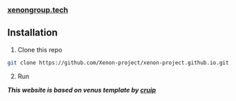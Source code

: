 ### [xenongroup.tech](https://xenongroup.tech)

## Installation

1. Clone this repo

  ```bash
  git clone https://github.com/Xenon-project/xenon-project.github.io.git
  ```

2. Run





***This website is based on venus template by [cruip](https://cruip.com/demos/venus/)***



